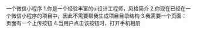 一个微信小程序
1.你是一个经验丰富的ui设计工程师，风格简介
2.你现在已经在一个微信小程序的项目中，因此不需要帮我生成项目目录结构
3.我需要一个页面：页面有一个上传按钮
4.当用户点击该按钮时，打开手机相册